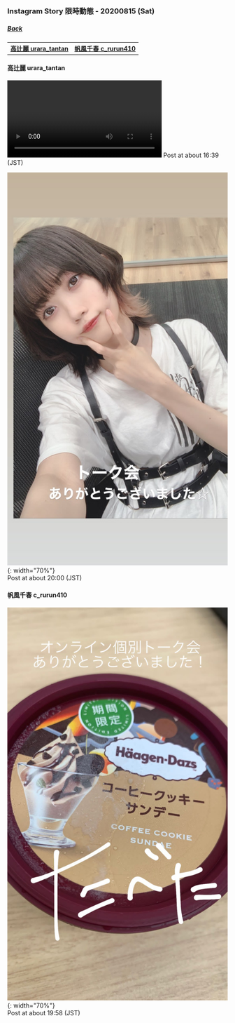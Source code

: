﻿### Instagram Story 限時動態 - 20200815 (Sat)
##### [Back](../../IGstory_List.md)

<table>
<tr>
<th><a href="#urara_tantan">高辻麗 urara_tantan</a></th>
<th><a href="#c_rurun410">帆風千春 c_rurun410</a></th>
</tr>
</table>

<a name="urara_tantan"></a>
#### 高辻麗 urara_tantan

<video width="70%" height="70%" controls>
  <source src="../../../../../Album/Instagram/IGstory/August2020/20200815/20200815_urara_tantan_1.mp4" type="video/mp4">
</video>
Post at about 16:39 (JST)  

![20200815_urara_tantan_2](../../../../../Album/Instagram/IGstory/August2020/20200815/20200815_urara_tantan_2.jpg){: width="70%"}  
Post at about 20:00 (JST)  

<a name="c_rurun410"></a>
#### 帆風千春 c_rurun410

![20200815_c_rurun410_1](../../../../../Album/Instagram/IGstory/August2020/20200815/20200815_c_rurun410_1.jpg){: width="70%"}  
Post at about 19:58 (JST)  
